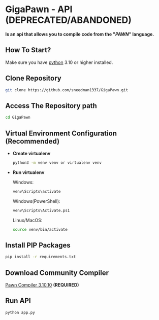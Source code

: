 # GigaPawn - API (DEPRECATED/ABANDONED)

**Is an api that allows you to compile code from the "*PAWN*" language.**

## How To Start?

Make sure you have [python](https://www.python.org/downloads/) 3.10 or higher installed.

## Clone Repository

   ```bash
   git clone https://github.com/sneedman1337/GigaPawn.git
   ```

## Access The Repository path

   ```bash
   cd GigaPawn
   ```

## Virtual Environment Configuration (Recommended)

* **Create virtualenv**

   ```bash
   python3 -m venv venv or virtualenv venv
   ```

* **Run virtualenv**
  
    Windows:

   ```bash
   venv\Scripts\activate
   ```

    Windows(PowerShell):

   ```bash
   venv\Scripts\Activate.ps1
   ```

    Linux/MacOS:

   ```bash
   source venv/bin/activate
   ```

## Install PIP Packages

```bash
pip install -r requirements.txt
```

## Download Community Compiler

[Pawn Compiler 3.10.10](https://github.com/pawn-lang/compiler/releases/tag/v3.10.10) **(REQUIRED)**

## Run API

```bash
python app.py
```


